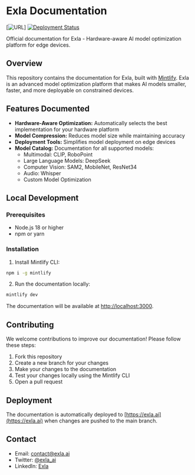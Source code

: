 # Exla Documentation

[![URL](https://exla.mintlify.app/)]
[![Deployment Status](https://img.shields.io/badge/deployment-active-success)](https://exla.ai)

Official documentation for Exla - Hardware-aware AI model optimization platform for edge devices.

## Overview

This repository contains the documentation for Exla, built with [Mintlify](https://mintlify.com). Exla is an advanced model optimization platform that makes AI models smaller, faster, and more deployable on constrained devices.

## Features Documented

- **Hardware-Aware Optimization:** Automatically selects the best implementation for your hardware platform
- **Model Compression:** Reduces model size while maintaining accuracy
- **Deployment Tools:** Simplifies model deployment on edge devices
- **Model Catalog:** Documentation for all supported models:
  - Multimodal: CLIP, RoboPoint
  - Large Language Models: DeepSeek
  - Computer Vision: SAM2, MobileNet, ResNet34
  - Audio: Whisper
  - Custom Model Optimization

## Local Development

### Prerequisites

- Node.js 18 or higher
- npm or yarn

### Installation

1. Install Mintlify CLI:
```bash
npm i -g mintlify
```

2. Run the documentation locally:
```bash
mintlify dev
```

The documentation will be available at [http://localhost:3000](http://localhost:3000).

## Contributing

We welcome contributions to improve our documentation! Please follow these steps:

1. Fork this repository
2. Create a new branch for your changes
3. Make your changes to the documentation
4. Test your changes locally using the Mintlify CLI
5. Open a pull request

## Deployment

The documentation is automatically deployed to [https://exla.ai](https://exla.ai) when changes are pushed to the main branch.

## Contact

- Email: contact@exla.ai
- Twitter: [@exla_ai](https://x.com/exla_ai)
- LinkedIn: [Exla](https://linkedin.com/company/106019408) 